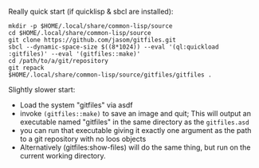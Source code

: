 Really quick start (if quicklisp & sbcl are  installed):

    mkdir -p $HOME/.local/share/common-lisp/source
    cd $HOME/.local/share/common-lisp/source
    git clone https://github.com/jasom/gitfiles.git
    sbcl --dynamic-space-size $((8*1024)) --eval '(ql:quickload :gitfiles)' --eval '(gitfiles::make)'
    cd /path/to/a/git/repository
    git repack
    $HOME/.local/share/common-lisp/source/gitfiles/gitfiles .


Slightly slower start:

* Load the system "gitfiles" via asdf
* invoke ```(gitfiles::make)``` to save an image and quit;  This will output an
  executable named "gitfiles" in the same directory as the ```gitfiles.asd```
* you can run that executable giving it exactly one argument as the path to a
  git repository with no loos objects
* Alternatively (gitfiles:show-files) will do the same thing, but run on the
  current working directory.
